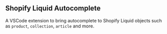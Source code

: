 ## Shopify Liquid Autocomplete
A VSCode extension to bring autocomplete to Shopify Liquid objects such as `product`, `collection`, `article` and more.
